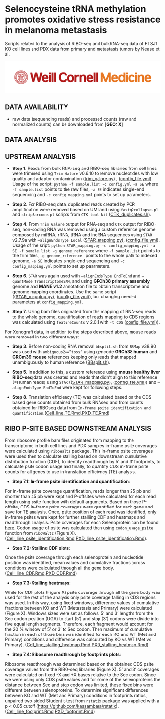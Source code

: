 
# Selenocysteine tRNA methylation promotes oxidative stress resistance in melanoma metastasis
Scripts related to the analysis of RIBO-seq and bulkRNA-seq data of FTSJ1 KO cell lines and PDX data from primary and metastasis tumors by Nease et al.


![](WCM_MB_LOGO_HZSS1L_CLR_RGB_new.png)

## DATA AVAILABILITY

* raw data (sequencing reads) and processed counts (raw and normalized counts) can be downloaded from [**GEO: X**]

## DATA ANALYSIS

[](RIBO-seq_diagram.png)


## UPSTREAM ANALYSIS

- **Step 1**. Reads from bulk RNA-seq and RIBO-seq libraries from cell lines were trimmed using `Trim Galore` v0.6.10 to remove nucleotides with low quality and adaptor contamination ([trim_galore.py](https://github.com/abcwcm/piskounova_ribo/blob/main/analysis_scripts/upstream_analysis/trim_galore.py)) , ([config_file.yml](https://github.com/abcwcm/piskounova_ribo/blob/main/analysis_scripts/upstream_analysis/config_bulk.yml)). Usage of the script: `python -f sample.list -c config.yml -a SE` where `-f sample.list` points to the raw files, `-a SE` indicates single-end sequencing and `-c config_mapping.yml` points to set up parameters.

- **Step 2**. For RIBO-seq data, duplicated reads created by PCR amplification were removed based on UMI and using `fastq2collapse.pl` and `stripBarcode.pl` scripts from `CTK tool kit` ([CTK_duplicates.sh](https://github.com/abcwcm/piskounova_ribo/blob/main/analysis_scripts/upstream_analysis/CTK_rm_dupl.sh)).

- **Step 4**. From `Trim Galore` output for RNA-seq and `CTK` output for RIBO-seq, non-coding RNA was removed using a custom reference genome composed by miRNA, rRNA, tRNA and lncRNA sequences using `STAR` v2.7.9a with `–alignEndsType Local` ([STAR_mapping.py](https://github.com/abcwcm/piskounova_ribo/blob/main/analysis_scripts/upstream_analysis/STAR_mapp.py)), ([config_file.yml](https://github.com/abcwcm/piskounova_ribo/blob/main/analysis_scripts/upstream_analysis/config_bulk.yml)). Usage of the sript: `python STAR_mapping.py -c config_mapping.yml -a SE -f sample.list -g genome_reference` where `-f sample.list` poiints to the trim files, `-g genome_reference ` points to the whole path to indexed genome, `-a SE` indicates single-end sequencing and `-c config_mapping.yml` points to set up paarmeters. 

- **Step 6**. `STAR` was again used with `–alignEndsType EndToEnd` and `–quantMode TranscriptomeSAM`, and using **GRCh38 primary assembly** genome and **MANE v1.2** annotation file to obtain transcriptome and genome mapping coordinates. Use the same script (([STAR_mapping.py](https://github.com/abcwcm/piskounova_ribo/blob/main/analysis_scripts/upstream_analysis/STAR_mapp.py)), ([config_file.yml](https://github.com/abcwcm/piskounova_ribo/blob/main/analysis_scripts/upstream_analysis/config_bulk.yml))), but changing needed parameters at `config_mapping.yml`.

- **Step 7**. Using bam files originated from the mapping of RNA-seq reads to the whole genome, quantification of reads mapping to CDS regions was calculated using `featureCounts` v 2.0.1 with ` -t CDS ` ([config_file.yml](https://github.com/abcwcm/piskounova_ribo/blob/main/analysis_scripts/upstream_analysis/config_bulk.yml))). 


For Xenograft data, in addition to the steps described above, mouse reads were removed in two different ways:

- **Step 3**. Before non-coding RNA removal `bbsplit.sh` from `BBMap` v38.90 was used with `ambiguous2==”toss”` using gencode **GRCh38 human** and **GRCm39 mouse** references keeping only reads that mapped unambiguously to human reference ([BBsplit.sh](https://github.com/abcwcm/piskounova_ribo/blob/main/analysis_scripts/upstream_analysis/bbsplit.sh)). 

- **Step 5**. In addition to this, a custom reference using **mouse healthy liver RIBO-seq** data was created and reads that didn’t align to this reference (=Human reads) using `STAR` (([STAR_mapping.py](https://github.com/abcwcm/piskounova_ribo/blob/main/analysis_scripts/upstream_analysis/STAR_mapp.py)), ([config_file.yml](https://github.com/abcwcm/piskounova_ribo/blob/main/analysis_scripts/upstream_analysis/config_bulk.yml))) and `–alignEndsType EndToEnd` were kept for following steps. 


- **Step 8**. Translation efficiency (TE) was calculated based on the CDS based gene counts obtained from bulk RNAseq and from counts obtained for RIBOseq data from `In-frame psite identification and quantification`.([Cell_line_TE.Rmd](https://github.com/abcwcm/piskounova_ribo/blob/main/analysis_scripts/downstream_analysis/Cell_lines/Script5_cell_lines_Translation_Efficiency.Rmd),[PXD_TE.Rmd](https://github.com/abcwcm/piskounova_ribo/blob/main/analysis_scripts/downstream_analysis/Xenograft/Script5_PDX_Translation_Efficiency.Rmd))



## RIBO P-SITE BASED DOWNSTREAM ANALYSIS

From ribosome profile bam files originated from mapping to the transcriptome in both cell lines and PDX samples in-frame psite coverages were calculated using `riboWaltz` package. This in-frame psite coverages were used then to calculate stalling based on downstream cumulative distribution function (CDF), to identify readthrough by 5’ and 3’ footprints,  to calculate psite codon usage and finally, to quantify CDS in-frame psite  counts for all genes to use in translation efficiency (TE) analysis. 


- **Step 7.1: In-frame psite identification and quantification**:

For in-frame psite coverage quantification, reads longer than 25 pb and shorter than 45 pb were kept and P-offsites were calculated for each read length using psite function with default arguments. Based on those P-offsite, CDS in-frame psite coverages were quantified for each gene and save for TE analysis. Once, psite position of each read was identified, only in-frame psites were kept for further stalliing CDF and heatmaps and readthrough analysis.  Psite coverages for each Selenoprotein can be found [here](https://github.com/abcwcm/piskounova_ribo/tree/main/selenoproteins_psite_counts). Codon usage of psite was calculated then using `codon_usage_psite` function from `riboWaltz` (Figure X). ([Cell_line_psite_identification.Rmd](https://github.com/abcwcm/piskounova_ribo/blob/main/analysis_scripts/downstream_analysis/Cell_lines/Script1_cell_lines_inframe_psite_idenitification.Rmd),[PXD_line_psite_identification.Rmd](https://github.com/abcwcm/piskounova_ribo/blob/main/analysis_scripts/downstream_analysis/Xenograft/Script1_PDX_inframe_psite_identification.Rmd)).



- **Step 7.2: Stalling CDF plots**:

Once the psite coverage through each selenoprotein and nucleotide position was identified, mean values and cumulative fractions across conditions were calculated through all the gene body. ([Cell_line_CDF.Rmd](https://github.com/abcwcm/piskounova_ribo/blob/main/analysis_scripts/downstream_analysis/Cell_lines/Script2_cell_lines_CDF_plots.Rmd),[PXD_CDF.Rmd](https://github.com/abcwcm/piskounova_ribo/blob/main/analysis_scripts/downstream_analysis/Xenograft/Script2_PDX_CDF_plots.Rmd))

- **Step 7.3: Stalling heatmaps**:

While for CDF plots (Figure X) psite coverage through all the gene body was used for the rest of the analysis only psite coverage falling in CDS regions was used. In this way, using fixed windows, difference values of cumulative fractions between KO and WT (Metastasis and Primary) were calculated (Figure X). Windows sizes were set as follows; 5’ and 3’ lengths from the Sec codon position (UGA) to start (5’) and stop (3’) codons were divide into five equal length segments. Therefore, each fragment would account for the 20 % window of 5’ or 3’ to Sec codon. Then maximum of cumulative fraction in each of those bins was identified for each KO and WT (Met and Primary) conditions and difference was calculated by KO vs WT (Met vs Primary).  ([Cell_line_stalling_heatmap.Rmd](https://github.com/abcwcm/piskounova_ribo/blob/main/analysis_scripts/downstream_analysis/Cell_lines/Script3_cell_lines_stalling_Heatmap_bins.Rmd),[PXD_stalling_heatmap.Rmd](https://github.com/abcwcm/piskounova_ribo/blob/main/analysis_scripts/downstream_analysis/Xenograft/Script3_PDX_stalling_Heatmap_bins.Rmd))


- **Step 7.4: Ribosome readthrough by footprints plots**:

Ribosome readthrough was determined based on the obtained CDS psite coverage values from the RIBO-seq libraries (Figure X). 5’ and 3’ coverages were calculated on fixed -X and +X bases relative to the Sec codon. Since we were using only CDS psite values and for some of the selenoproteins the distance between Sec and stop codon was limited, these fixed bins were different between selenoproteins. To determine significant differences between KO and WT (Met and Primary) conditions in footprints ratios, unpaired two-sided Student t-test from `rstatix` package was applied with a p < 0.05 cutoff (https://github.com/kassambara/rstatix). 
([Cell_line_footprint.Rmd](https://github.com/abcwcm/piskounova_ribo/blob/main/analysis_scripts/downstream_analysis/Cell_lines/Script4_cell_lines_readthrough_footprints.Rmd),[PXD_footprint.Rmd](https://github.com/abcwcm/piskounova_ribo/blob/main/analysis_scripts/downstream_analysis/Xenograft/Script4_PDX_readthrough_footprints.Rmd))

